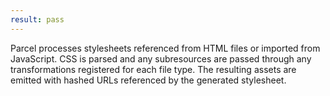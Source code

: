 ```yaml
---
result: pass
---
```


Parcel processes stylesheets referenced from HTML files or imported from JavaScript. CSS is parsed and any subresources are passed through any transformations registered for each file type. The resulting assets are emitted with hashed URLs referenced by the generated stylesheet.
